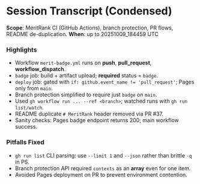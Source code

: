 # Session Transcript (Condensed)

**Scope**: MeritRank CI (GitHub Actions), branch protection, PR flows, README de-duplication.
**When**: up to 20251009_184459 UTC

### Highlights
- Workflow `merit-badge.yml` runs on **push**, **pull_request**, **workflow_dispatch**.
- `badge` job: build + artifact upload; **required** status = `badge`.
- `deploy` job: gated with `if: github.event_name != 'pull_request'`; Pages only from `main`.
- Branch protection simplified to require just `badge` on `main`.
- Used `gh workflow run ... --ref <branch>`; watched runs with `gh run list/watch`.
- README duplicate `# MeritRank` header removed via PR #37.
- Sanity checks: Pages badge endpoint returns 200; main workflow success.

### Pitfalls Fixed
- `gh run list` CLI parsing: use `--limit 1` and `--json` rather than brittle `-q` in PS.
- Branch protection API required `contexts` as an **array** even for one item.
- Avoided Pages deployment on PR to prevent environment contention.
